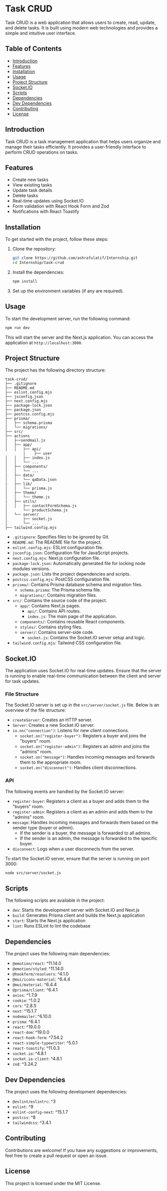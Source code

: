 # Task CRUD

Task CRUD is a web application that allows users to create, read, update, and delete tasks. It is built using modern web technologies and provides a simple and intuitive user interface.

## Table of Contents

- [Introduction](#introduction)
- [Features](#features)
- [Installation](#installation)
- [Usage](#usage)
- [Project Structure](#project-structure)
- [Socket.IO](#socketio)
- [Scripts](#scripts)
- [Dependencies](#dependencies)
- [Dev Dependencies](#dev-dependencies)
- [Contributing](#contributing)
- [License](#license)

## Introduction

Task CRUD is a task management application that helps users organize and manage their tasks efficiently. It provides a user-friendly interface to perform CRUD operations on tasks.

## Features

- Create new tasks
- View existing tasks
- Update task details
- Delete tasks
- Real-time updates using Socket.IO
- Form validation with React Hook Form and Zod
- Notifications with React Toastify

## Installation

To get started with the project, follow these steps:

1. Clone the repository:

   ```bash
   git clone https://github.com/ashrafulatif/Internship.git
   cd Internship/task-crud
   ```

2. Install the dependencies:

   ```bash
   npm install
   ```

3. Set up the environment variables (if any are required).

## Usage

To start the development server, run the following command:

```bash
npm run dev
```

This will start the server and the Next.js application. You can access the application at `http://localhost:3000`.

## Project Structure

The project has the following directory structure:

```plaintext
task-crud/
├── .gitignore
├── README.md
├── eslint.config.mjs
├── jsconfig.json
├── next.config.mjs
├── package-lock.json
├── package.json
├── postcss.config.mjs
├── prisma/
│   ├── schema.prisma
│   └── migrations/
├── src/
├── actions
|   ├──sendmail.js
│   ├── app/
│   │   ├── api/
        |    ├── user
│   │   ├── index.js
│   │   └── ...
│   ├── components/
│   │   └── ...
|   ├── data/
│   │   └── qaData.json
|   ├── lib/
│   │   └── prisma.js
│   ├── theme/
│   │   └── theme.js
|   ├── utils/
│   │   ├── contactFormSchema.js
│       └── productSchema.js
│   └── server/
│       ├── socket.js
│       └── ...
├── tailwind.config.mjs
```

- `.gitignore`: Specifies files to be ignored by Git.
- `README.md`: The README file for the project.
- `eslint.config.mjs`: ESLint configuration file.
- `jsconfig.json`: Configuration file for JavaScript projects.
- `next.config.mjs`: Next.js configuration file.
- `package-lock.json`: Automatically generated file for locking node modules versions.
- `package.json`: Lists the project dependencies and scripts.
- `postcss.config.mjs`: PostCSS configuration file.
- `prisma/`: Contains Prisma database schema and migration files.
  - `schema.prisma`: The Prisma schema file.
  - `migrations/`: Contains migration files.
- `src/`: Contains the source code of the project.
  - `app/`: Contains Next.js pages.
    - `api/`: Contains API routes.
    - `index.js`: The main page of the application.
  - `components/`: Contains reusable React components.
  - `styles/`: Contains styling files.
  - `server/`: Contains server-side code.
    - `socket.js`: Contains the Socket.IO server setup and logic.
- `tailwind.config.mjs`: Tailwind CSS configuration file.

## Socket.IO

The application uses Socket.IO for real-time updates. Ensure that the server is running to enable real-time communication between the client and server for task updates.

### File Structure

The Socket.IO server is set up in the `src/server/socket.js` file. Below is an overview of the file structure:

- `createServer`: Creates an HTTP server.
- `Server`: Creates a new Socket.IO server.
- `io.on("connection")`: Listens for new client connections.
  - `socket.on("register-buyer")`: Registers a buyer and joins the "buyers" room.
  - `socket.on("register-admin")`: Registers an admin and joins the "admins" room.
  - `socket.on("message")`: Handles incoming messages and forwards them to the appropriate room.
  - `socket.on("disconnect")`: Handles client disconnections.

### API

The following events are handled by the Socket.IO server:

- `register-buyer`: Registers a client as a buyer and adds them to the "buyers" room.
- `register-admin`: Registers a client as an admin and adds them to the "admins" room.
- `message`: Handles incoming messages and forwards them based on the sender type (buyer or admin).
  - If the sender is a buyer, the message is forwarded to all admins.
  - If the sender is an admin, the message is forwarded to the specific buyer.
- `disconnect`: Logs when a user disconnects from the server.

To start the Socket.IO server, ensure that the server is running on port 3000:

```bash
node src/server/socket.js
```

## Scripts

The following scripts are available in the project:

- `dev`: Starts the development server with Socket.IO and Next.js
- `build`: Generates Prisma client and builds the Next.js application
- `start`: Starts the Next.js application
- `lint`: Runs ESLint to lint the codebase

## Dependencies

The project uses the following main dependencies:

- `@emotion/react`: ^11.14.0
- `@emotion/styled`: ^11.14.0
- `@hookform/resolvers`: ^4.1.0
- `@mui/icons-material`: ^6.4.4
- `@mui/material`: ^6.4.4
- `@prisma/client`: ^6.4.1
- `axios`: ^1.7.9
- `cookie`: ^1.0.2
- `cors`: ^2.8.5
- `next`: ^15.1.7
- `nodemailer`: ^6.10.0
- `prisma`: ^6.4.1
- `react`: ^19.0.0
- `react-dom`: ^19.0.0
- `react-hook-form`: ^7.54.2
- `react-simple-typewriter`: ^5.0.1
- `react-toastify`: ^11.0.3
- `socket.io`: ^4.8.1
- `socket.io-client`: ^4.8.1
- `zod`: ^3.24.2

## Dev Dependencies

The project uses the following development dependencies:

- `@eslint/eslintrc`: ^3
- `eslint`: ^9
- `eslint-config-next`: ^15.1.7
- `postcss`: ^8
- `tailwindcss`: ^3.4.1

## Contributing

Contributions are welcome! If you have any suggestions or improvements, feel free to create a pull request or open an issue.

## License

This project is licensed under the MIT License.
